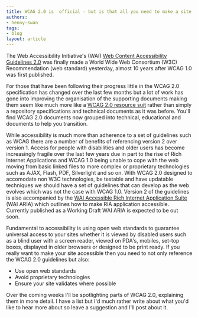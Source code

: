 ```yaml
---
title: WCAG 2.0 is  official - but is that all you need to make a site accessible?
authors:
- henny-swan
tags:
- blog
layout: article
---
```

<p>The Web Accessibility Initiative&#39;s (WAI) <a href="http://www.w3.org/TR/WCAG20/">Web Content Accessibility Guidelines 2.0</a> was finally made a World Wide Web Consortium (W3C) Recommendation (web standard) yesterday, almost 10 years after WCAG 1.0 was first published.</p>

<p>For those that have been following their progress little in the WCAG 2.0 specification has changed over the last few months but a lot of work has gone into improving the organisation of the supporting documents making them seem like much more like a <a href="http://www.w3.org/WAI/intro/wcag.php">WCAG 2.0 resource suit</a> rather than simply a repository specifications and technical documents as it was before. You&#39;ll find WCAG 2.0 documents now grouped into technical, educational and documents to help you transition.</p>

<p>While accessibility is much more than adherence to a set of guidelines such as WCAG there are a number of benefits of referencing version 2 over version 1. Access for people with disabilities and older users has become increasingly fragile over the last few years due in part to the rise of Rich Internet Applications and WCAG 1.0 being unable to cope with the web moving from basic linked files to more complex or proprietary technologies such as AJAX, Flash, PDF, Silverlight and so on. With WCAG 2.0 designed to accomodate non W3C technologies, be testable and have updatable techniques we should have a set of guidelines that can develop as the web evolves which was not the case with WCAG 1.0. Version 2 of the guidelines is also accompanied by the <a href="http://www.w3.org/WAI/intro/aria">WAI Accessible Rich Internet Application Suite</a> (WAI ARIA) which outlines how to make RIA application accessible. Currently published as a Working Draft WAI ARIA is expected to be out soon.</p>

<p>Fundamental to accessibility is using open web standards to guarantee universal access to your sites whether it is viewed by disabled users such as a blind user with a screen reader, viewed on PDA&#39;s, mobiles, set-top boxes, displayed in older browsers or designed to be print ready. If you really want to make your site accessible then you need to not only reference the WCAG 2.0 guidelines but also:</p>

<ul>
<li>Use open web standards</li>
<li>Avoid proprietary technologies</li>
<li>Ensure your site validates where possible</li>
</ul>

<p>Over the coming weeks I&#39;ll be spotlighting parts of WCAG 2.0, explaining them in more detail. I have a list but I&#39;d much rather write about what you&#39;d like to hear more about so leave a suggestion and I&#39;ll post about it.</p>
